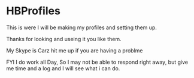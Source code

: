 # HBProfiles
This is were I will be making my profiles and setting them up.

Thanks for looking and useing it you like them.

My Skype is Carz hit me up if you are having a problme 

FYI I do work all Day, So I may not be able to respond right away, but give me time and a log and I will see what i can do.

